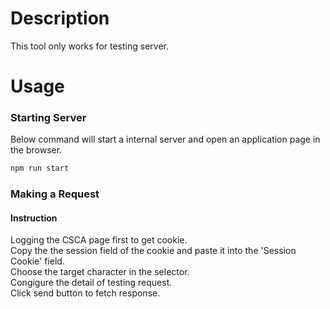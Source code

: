 # Description #
This tool only works for testing server.
# Usage #
### Starting Server ###
Below command will start a internal server and open an application page in the browser.  
```md
npm run start
```
### Making a Request ###
#### Instruction ####
Logging the CSCA page first to get cookie.  
Copy the the session field of the cookie and paste it into the 'Session Cookie' field.  
Choose the target character in the selector.  
Congigure the detail of testing request.  
Click send button to fetch response.  
